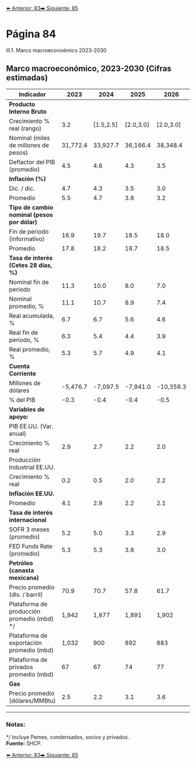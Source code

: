 [⬅️ Anterior: 83](./83.md)[➡️ Siguiente: 85](./85.md)

# Página 84

Ill.1. Marco macroeconoémico 2023-2030

## Marco macroeconómico, 2023-2030 (Cifras estimadas)

| **Indicador**                                | **2023** | **2024**         | **2025**         | **2026** | **2027** | **2028** | **2029** | **2030** |
|----------------------------------------------|----------|------------------|------------------|----------|----------|----------|----------|----------|
| **Producto Interno Bruto**                   |          |                  |                  |          |          |          |          |          |
| Crecimiento % real (rango)                   | 3.2      | [1.5,2.5]        | [2.0,3.0]        | [2.0,3.0] | [2.0,3.0] | [2.0,3.0] | [2.0,3.0] | [2.0,3.0] |
| Nominal (miles de millones de pesos)         | 31,772.4 | 33,927.7         | 36,166.4         | 38,348.4 | 40,682.5 | 43,152.6 | 45,789.6 | 48,574.0 |
| Deflactor del PIB (promedio)                 | 4.5      | 4.6              | 4.3              | 3.5      | 3.5      | 3.5      | 3.5      | 3.5      |
| **Inflación (%)**                            |          |                  |                  |          |          |          |          |          |
| Dic. / dic.                                  | 4.7      | 4.3              | 3.5              | 3.0      | 3.0      | 3.0      | 3.0      | 3.0      |
| Promedio                                     | 5.5      | 4.7              | 3.8              | 3.2      | 3.0      | 3.0      | 3.0      | 3.0      |
| **Tipo de cambio nominal (pesos por dólar)** |          |                  |                  |          |          |          |          |          |
| Fin de periodo (informativo)                 | 16.9     | 19.7             | 18.5             | 18.0     | 18.1     | 18.3     | 18.5     | 18.7     |
| Promedio                                     | 17.8     | 18.2             | 18.7             | 18.5     | 18.7     | 18.9     | 19.1     | 19.3     |
| **Tasa de interés (Cetes 28 días, %)**       |          |                  |                  |          |          |          |          |          |
| Nominal fin de periodo                       | 11.3     | 10.0             | 8.0              | 7.0      | 5.5      | 5.5      | 5.5      | 5.5      |
| Nominal promedio, %                          | 11.1     | 10.7             | 8.9              | 7.4      | 6.2      | 5.5      | 5.5      | 5.5      |
| Real acumulada, %                            | 6.7      | 6.7              | 5.6              | 4.6      | 3.2      | 2.6      | 2.6      | 2.6      |
| Real fin de periodo, %                       | 6.3      | 5.4              | 4.4              | 3.9      | 2.4      | 2.4      | 2.4      | 2.4      |
| Real promedio, %                             | 5.3      | 5.7              | 4.9              | 4.1      | 3.1      | 2.4      | 2.4      | 2.4      |
| **Cuenta Corriente**                         |          |                  |                  |          |          |          |          |          |
| Millones de dólares                          | -5,476.7 | -7,097.5         | -7,941.0         | -10,359.3 | -10,853.3 | -11,395.5 | -11,974.6 | -12,579.2 |
| % del PIB                                    | -0.3     | -0.4             | -0.4             | -0.5     | -0.5     | -0.5     | -0.5     | -0.5     |
| **Variables de apoyo:**                      |          |                  |                  |          |          |          |          |          |
| PIB EE.UU. (Var. anual)                      |          |                  |                  |          |          |          |          |          |
| Crecimiento % real                           | 2.9      | 2.7              | 2.2              | 2.0      | 2.0      | 2.0      | 2.0      | 2.0      |
| Producción Industrial EE.UU.                 |          |                  |                  |          |          |          |          |          |
| Crecimiento % real                           | 0.2      | 0.5              | 2.0              | 2.2      | 2.2      | 2.2      | 2.2      | 2.2      |
| **Inflación EE.UU.**                         |          |                  |                  |          |          |          |          |          |
| Promedio                                     | 4.1      | 2.9              | 2.2              | 2.1      | 2.0      | 2.0      | 2.0      | 2.0      |
| **Tasa de interés internacional**            |          |                  |                  |          |          |          |          |          |
| SOFR 3 meses (promedio)                      | 5.2      | 5.0              | 3.3              | 2.9      | 3.0      | 3.1      | 3.2      | 3.3      |
| FED Funds Rate (promedio)                    | 5.3      | 5.3              | 3.8              | 3.0      | 3.0      | 3.0      | 3.0      | 3.0      |
| **Petróleo (canasta mexicana)**              |          |                  |                  |          |          |          |          |          |
| Precio promedio (dls. / barril)              | 70.9     | 70.7             | 57.8             | 61.7     | 60.9     | 60.5     | 60.2     | 60.0     |
| Plataforma de producción promedio (mbd) */  | 1,942    | 1,877            | 1,891            | 1,902    | 1,911    | 1,921    | 1,930    | 1,941    |
| Plataforma de exportación promedio (mbd)    | 1,032    | 900              | 892              | 883      | 875      | 866      | 858      | 850      |
| Plataforma de privados promedio (mbd)       | 67       | 67               | 74               | 77       | 79       | 80       | 84       | 87       |
| **Gas**                                      |          |                  |                  |          |          |          |          |          |
| Precio promedio (dólares/MMBtu)             | 2.5      | 2.2              | 3.1              | 3.6      | 3.6      | 3.6      | 3.4      | 3.4      |

---

### Notas:
*/ Incluye Pemex, condensados, socios y privados.  
**Fuente:** SHCP.


[⬅️ Anterior: 83](./83.md)[➡️ Siguiente: 85](./85.md)